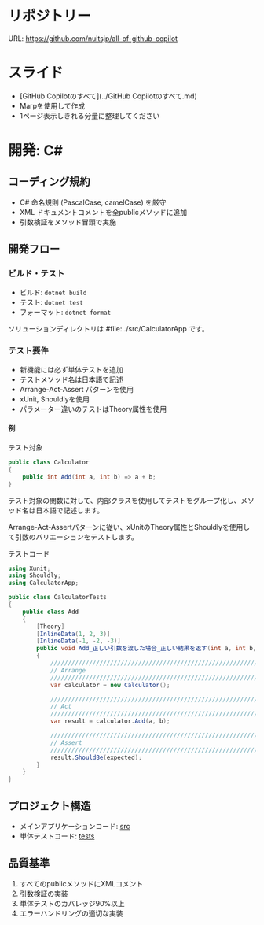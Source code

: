 # リポジトリー

URL: https://github.com/nuitsjp/all-of-github-copilot

# スライド

- [GitHub Copilotのすべて](../GitHub Copilotのすべて.md)
- Marpを使用して作成
- 1ページ表示しきれる分量に整理してください


# 開発: C#

## コーディング規約
- C# 命名規則 (PascalCase, camelCase) を厳守
- XML ドキュメントコメントを全publicメソッドに追加
- 引数検証をメソッド冒頭で実施

## 開発フロー
### ビルド・テスト
- ビルド: `dotnet build`
- テスト: `dotnet test`
- フォーマット: `dotnet format`

ソリューションディレクトリは #file:../src/CalculatorApp です。

### テスト要件
- 新機能には必ず単体テストを追加
- テストメソッド名は日本語で記述
- Arrange-Act-Assert パターンを使用
- xUnit, Shouldlyを使用
- パラメーター違いのテストはTheory属性を使用

#### 例

テスト対象
```csharp
public class Calculator
{
    public int Add(int a, int b) => a + b;
}
```

テスト対象の関数に対して、内部クラスを使用してテストをグループ化し、メソッド名は日本語で記述します。

Arrange-Act-Assertパターンに従い、xUnitのTheory属性とShouldlyを使用して引数のバリエーションをテストします。

テストコード
```csharp
using Xunit;
using Shouldly;
using CalculatorApp;

public class CalculatorTests
{
    public class Add
    {
        [Theory]
        [InlineData(1, 2, 3)]
        [InlineData(-1, -2, -3)]
        public void Add_正しい引数を渡した場合_正しい結果を返す(int a, int b, int expected)
        {
            ////////////////////////////////////////////////////////////////////////
            // Arrange
            ////////////////////////////////////////////////////////////////////////
            var calculator = new Calculator();

            ////////////////////////////////////////////////////////////////////////
            // Act
            ////////////////////////////////////////////////////////////////////////
            var result = calculator.Add(a, b);

            ////////////////////////////////////////////////////////////////////////
            // Assert
            ////////////////////////////////////////////////////////////////////////
            result.ShouldBe(expected);
        }
    }
}
```



## プロジェクト構造
- メインアプリケーションコード: [src](../src/CalculatorApp/CalculatorApp.csproj)
- 単体テストコード: [tests](../tests/CalculatorApp.Tests/CalculatorApp.Tests.csproj)

## 品質基準
1. すべてのpublicメソッドにXMLコメント
2. 引数検証の実装
3. 単体テストのカバレッジ90%以上
4. エラーハンドリングの適切な実装